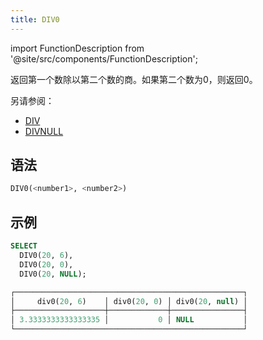 ```yaml
---
title: DIV0
---
```

import FunctionDescription from '@site/src/components/FunctionDescription';

<FunctionDescription description="引入或更新于：v1.2.345"/>

返回第一个数除以第二个数的商。如果第二个数为0，则返回0。

另请参阅：

- [DIV](div.md)
- [DIVNULL](divnull.md)

## 语法

```sql
DIV0(<number1>, <number2>)
```

## 示例

```sql
SELECT
  DIV0(20, 6),
  DIV0(20, 0),
  DIV0(20, NULL);

┌───────────────────────────────────────────────────┐
│     div0(20, 6)    │ div0(20, 0) │ div0(20, null) │
├────────────────────┼─────────────┼────────────────┤
│ 3.3333333333333335 │           0 │ NULL           │
└───────────────────────────────────────────────────┘
```